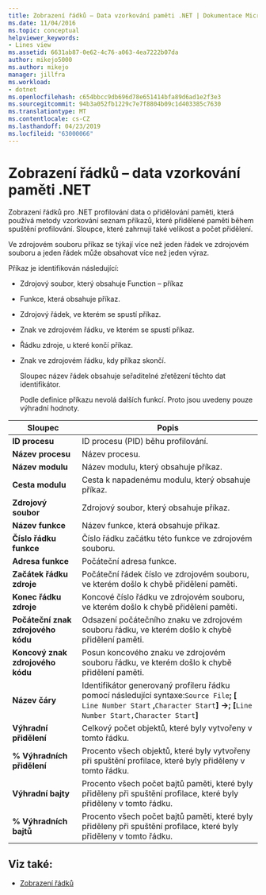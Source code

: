 ```yaml
---
title: Zobrazení řádků – Data vzorkování paměti .NET | Dokumentace Microsoftu
ms.date: 11/04/2016
ms.topic: conceptual
helpviewer_keywords:
- Lines view
ms.assetid: 6631ab87-0e62-4c76-a063-4ea7222b07da
author: mikejo5000
ms.author: mikejo
manager: jillfra
ms.workload:
- dotnet
ms.openlocfilehash: c654bbcc9db696d78e651414bfa89d6ad1e2f3e3
ms.sourcegitcommit: 94b3a052fb1229c7e7f8804b09c1d403385c7630
ms.translationtype: MT
ms.contentlocale: cs-CZ
ms.lasthandoff: 04/23/2019
ms.locfileid: "63000066"
---
```

# <a name="lines-view---net-memory-sampling-data"></a>Zobrazení řádků – data vzorkování paměti .NET
Zobrazení řádků pro .NET profilování data o přidělování paměti, která používá metody vzorkování seznam příkazů, které přidělené paměti během spuštění profilování. Sloupce, které zahrnují také velikost a počet přidělení.

 Ve zdrojovém souboru příkaz se týkají více než jeden řádek ve zdrojovém souboru a jeden řádek může obsahovat více než jeden výraz.

 Příkaz je identifikován následující:

- Zdrojový soubor, který obsahuje Function – příkaz

- Funkce, která obsahuje příkaz.

- Zdrojový řádek, ve kterém se spustí příkaz.

- Znak ve zdrojovém řádku, ve kterém se spustí příkaz.

- Řádku zdroje, u které končí příkaz.

- Znak ve zdrojovém řádku, kdy příkaz skončí.

  Sloupec název řádek obsahuje seřaditelné zřetězení těchto dat identifikátor.

  Podle definice příkazu nevolá dalších funkcí. Proto jsou uvedeny pouze výhradní hodnoty.

|Sloupec|Popis|
|------------|-----------------|
|**ID procesu**|ID procesu (PID) běhu profilování.|
|**Název procesu**|Název procesu.|
|**Název modulu**|Název modulu, který obsahuje příkaz.|
|**Cesta modulu**|Cesta k napadenému modulu, který obsahuje příkaz.|
|**Zdrojový soubor**|Zdrojový soubor, který obsahuje příkaz.|
|**Název funkce**|Název funkce, která obsahuje příkaz.|
|**Číslo řádku funkce**|Číslo řádku začátku této funkce ve zdrojovém souboru.|
|**Adresa funkce**|Počáteční adresa funkce.|
|**Začátek řádku zdroje**|Počáteční řádek číslo ve zdrojovém souboru, ve kterém došlo k chybě přidělení paměti.|
|**Konec řádku zdroje**|Koncové číslo řádku ve zdrojovém souboru, ve kterém došlo k chybě přidělení paměti.|
|**Počáteční znak zdrojového kódu**|Odsazení počátečního znaku ve zdrojovém souboru řádku, ve kterém došlo k chybě přidělení paměti.|
|**Koncový znak zdrojového kódu**|Posun koncového znaku ve zdrojovém souboru řádku, ve kterém došlo k chybě přidělení paměti.|
|**Název čáry**|Identifikátor generovaný profileru řádku pomocí následující syntaxe:`Source File`**; [** `Line Number Start` **,**`Character Start`**] ->; [**`Line Number Start,Character Start`**]**|
|**Výhradní přidělení**|Celkový počet objektů, které byly vytvořeny v tomto řádku.|
|**% Výhradních přidělení**|Procento všech objektů, které byly vytvořeny při spuštění profilace, které byly přiděleny v tomto řádku.|
|**Výhradní bajty**|Procento všech počet bajtů paměti, které byly přiděleny při spuštění profilace, které byly přiděleny v tomto řádku.|
|**% Výhradních bajtů**|Procento všech počet bajtů paměti, které byly přiděleny při spuštění profilace, které byly přiděleny v tomto řádku.|

## <a name="see-also"></a>Viz také:
- [Zobrazení řádků](../profiling/lines-view-sampling-data.md)